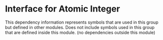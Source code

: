 
# Interface for Atomic Integer
This dependency information represents symbols that are used in this group but defined in other modules.  Does not include symbols used in this group that are defined inside this module.
(no dependencies outside this module)
